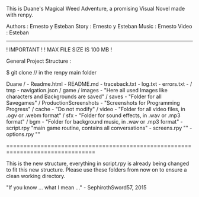 This is Duane's Magical Weed Adventure,
a promising Visual Novel made with renpy.

Authors :   Ernesto y Esteban
Story   :   Ernesto y Esteban
Music   :   Ernesto
Video   :   Esteban

--------------------------------------------------------------------------------

! IMPORTANT !
! MAX FILE SIZE IS 100 MB !

General Project Structure :

$ git clone <git-address> // in the renpy main folder

Duane /
      - Readme.html
      - README.md
      - traceback.txt
      - log.txt
      - errors.txt
      - / tmp
        - navigation.json
      / game
        / images
          - "Here all used Images like characters and Backgrounds are saved"
        / saves
          - "Folder for all Savegames"
        / ProductionScreenshots
          - "Screenshots for Programming Progress"
        / cache
          - "Do not modify"
        / video
          - "Folder for all video files, in .ogv or .webm format"
        / sfx
          - "Folder for sound effects, in .wav or .mp3 format"
        / bgm
          - "Folder for background music, in .wav or .mp3 format"
        - script.rpy  "main game routine, contains all conversations"
        - screens.rpy ""
        - options.rpy ""

================================================================================

This is the new structure, everything in script.rpy is already being changed to
fit this new structure. Please use these folders from now on to ensure a clean
working directory.

"If you know ... what I mean ..." - SephirothSword57, 2015
